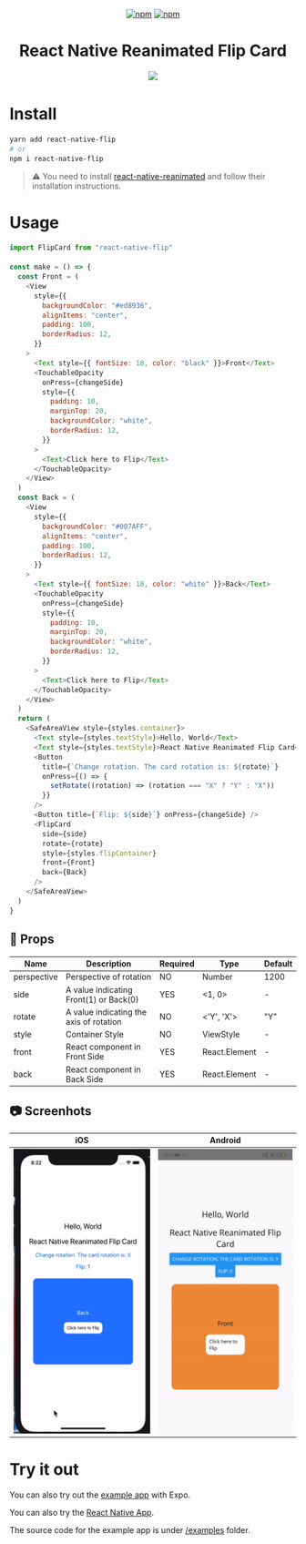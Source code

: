<div align="center">
  
[![npm](https://badgen.net/npm/v/react-native-flip)](https://www.npmjs.com/package/react-native-flip) [![npm](https://badgen.net/npm/dt/react-native-flip)](https://www.npmjs.com/package/react-native-flip)
  
<h1>React Native Reanimated Flip Card</h1>

<img width="auto" height="500" src="./gif/flip.gif">

</div>

# Install

```sh
yarn add react-native-flip
# or
npm i react-native-flip
```

> :warning: You need to install [react-native-reanimated](https://docs.swmansion.com/react-native-reanimated/docs/next/installation/) and follow their installation instructions.

# Usage

```js
import FlipCard from "react-native-flip"

const make = () => {
  const Front = (
    <View
      style={{
        backgroundColor: "#ed8936",
        alignItems: "center",
        padding: 100,
        borderRadius: 12,
      }}
    >
      <Text style={{ fontSize: 18, color: "black" }}>Front</Text>
      <TouchableOpacity
        onPress={changeSide}
        style={{
          padding: 10,
          marginTop: 20,
          backgroundColor: "white",
          borderRadius: 12,
        }}
      >
        <Text>Click here to Flip</Text>
      </TouchableOpacity>
    </View>
  )
  const Back = (
    <View
      style={{
        backgroundColor: "#007AFF",
        alignItems: "center",
        padding: 100,
        borderRadius: 12,
      }}
    >
      <Text style={{ fontSize: 18, color: "white" }}>Back</Text>
      <TouchableOpacity
        onPress={changeSide}
        style={{
          padding: 10,
          marginTop: 20,
          backgroundColor: "white",
          borderRadius: 12,
        }}
      >
        <Text>Click here to Flip</Text>
      </TouchableOpacity>
    </View>
  )
  return (
    <SafeAreaView style={styles.container}>
      <Text style={styles.textStyle}>Hello, World</Text>
      <Text style={styles.textStyle}>React Native Reanimated Flip Card</Text>
      <Button
        title={`Change rotation. The card rotation is: ${rotate}`}
        onPress={() => {
          setRotate((rotation) => (rotation === "X" ? "Y" : "X"))
        }}
      />
      <Button title={`Flip: ${side}`} onPress={changeSide} />
      <FlipCard
        side={side}
        rotate={rotate}
        style={styles.flipContainer}
        front={Front}
        back={Back}
      />
    </SafeAreaView>
  )
}
```

## :wrench: Props

| Name        | Description                             | Required | Type          | Default |
| ----------- | --------------------------------------- | -------- | ------------- | ------- |
| perspective | Perspective of rotation                 | NO       | Number        | 1200    |
| side        | A value indicating Front(1) or Back(0)  | YES      | <1, 0>        | -       |
| rotate      | A value indicating the axis of rotation | NO       | <'Y', 'X'>    | "Y"     |
| style       | Container Style                         | NO       | ViewStyle     | -       |
| front       | React component in Front Side           | YES      | React.Element | -       |
| back        | React component in Back Side            | YES      | React.Element | -       |


## :camera: Screenhots

| iOS | Android |
|-----|---------|
|<img width="auto" height="500" src="./gif/ios.gif">|<img width="auto" height="500" src="./gif/android.gif">|

# Try it out

You can also try out the [example app](https://snack.expo.io/@pzatorski/react-native-flip-example) with Expo.

You can also try the [React Native App](https://github.com/Karthik-B-06/react-native-reanimated-flip/tree/rn-example-with-better-readme/rn-example/RNFlip).

The source code for the example app is under [/examples](https://github.com/productbrew/react-native-reanimated-flip/tree/develop/example) folder.
